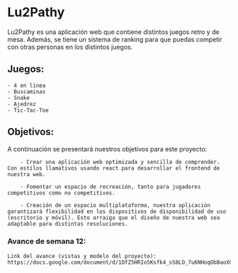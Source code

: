 # Lu2Pathy

Lu2Pathy es una aplicación web que contiene distintos juegos retro y de mesa. Además, se tiene un sistema de ranking para que puedas competir con otras personas en los distintos juegos.

## Juegos:
    - 4 en línea
    - Buscaminas
    - Snake
    - Ajedrez
    - Tic-Tac-Toe


## Objetivos:
<p align="justify">
    A continuación se presentará nuestros objetivos para este proyecto: 
    
        - Crear una aplicación web optimizada y sencilla de comprender. Con estilos llamativos usando react para desarrollar el frontend de nuestra web.
    
        - Fomentar un espacio de recreación, tanto para jugadores competitivos como no competitivos.
    
        - Creación de un espacio multiplataforma, nuestra aplicación garantizará flexibilidad en los dispositivos de disponibilidad de uso (escritorio y móvil). Esto arraiga que el diseño de nuestra web sea adaptable para distintas resoluciones.
</p>

### Avance de semana 12:

    Link del avance (vistas y modelo del proyecto): https://docs.google.com/document/d/1DfZ5HRIoSKsfk4_sS8LO_7u6NHoqObBaoXGsaDrv5N8/edit 
    
